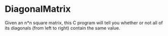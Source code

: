 # DiagonalMatrix
Given an n*n square matrix, this C program will tell you whether or not all of its diagonals (from left to right) contain the same value.
